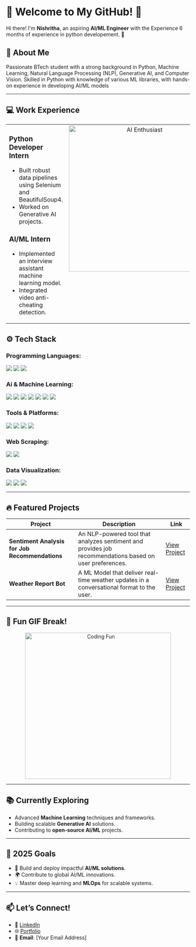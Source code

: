 # 🌟 Welcome to My GitHub! 🌟  

Hi there! I'm **Nishritha**, an aspiring **AI/ML Engineer** with the Experience 6 months of experience in python developement. 🚀 


## 🧠 About Me
 Passionate BTech student with a strong background in Python, Machine Learning, Natural Language Processing (NLP),
 Generative AI, and Computer Vision. Skilled in Python with knowledge of various ML libraries, with hands-on experience in
 developing AI/ML models

---

## 💻 Work Experience

<table>
  <tr>
    <td width="50%" valign="top">
      <h3><strong>Python Developer Intern </strong></h3>
      <ul>
        <li> Built robust data pipelines using Selenium and BeautifulSoup4.</li>
        <li> Worked on Generative AI projects.</li>
      </ul>
      <h3><strong>AI/ML Intern </strong></h3>
      <ul>
        <li> Implemented an interview assistant machine learning model.</li>
        <li> Integrated video anti-cheating detection.</li>
      </ul>
    </td>
    <td width="50%" valign="top">
      <div align="center">
        <img src="https://media.giphy.com/media/qgQUggAC3Pfv687qPC/giphy.gif" width="400" alt="AI Enthusiast">
      </div>
    </td>
  </tr>
</table>


## ⚙️ Tech Stack

### **Programming Languages:**
<div align="Left">
  <img src="https://img.shields.io/badge/Python-3776AB?style=for-the-badge&logo=python&logoColor=white" />
  <img src="https://img.shields.io/badge/SQL-4479A1?style=for-the-badge&logo=postgresql&logoColor=white" />
  <img src="https://img.shields.io/badge/MySQL-4479A1?style=for-the-badge&logo=mysql&logoColor=white" />
</div>

### **Ai & Machine Learning:**
<div align="Left">
  <img src="https://img.shields.io/badge/Numpy-013243?style=for-the-badge&logo=numpy&logoColor=white" />
  <img src="https://img.shields.io/badge/Pandas-150458?style=for-the-badge&logo=pandas&logoColor=white" />
  <img src="https://img.shields.io/badge/Machine_Learning-0084FF?style=for-the-badge&logo=scikit-learn&logoColor=white" />
  <img src="https://img.shields.io/badge/Generative_AI-4A154B?style=for-the-badge&logo=openai&logoColor=white" />
  <img src="https://img.shields.io/badge/LLM-2F6E73?style=for-the-badge&logo=python&logoColor=white" />
  <img src="https://img.shields.io/badge/RAG-5E4B8B?style=for-the-badge&logo=python&logoColor=white" />
  <img src="https://img.shields.io/badge/Vector_Databases-14A76C?style=for-the-badge&logo=python&logoColor=white" />
</div>

### **Tools & Platforms:**
<div align="Left">
  <img src="https://img.shields.io/badge/Google_Colab-F9AB00?style=for-the-badge&logo=google-colab&logoColor=white" />
  <img src="https://img.shields.io/badge/Jupyter-FF2B1D?style=for-the-badge&logo=jupyter&logoColor=white" />
  <img src="https://img.shields.io/badge/Visual_Studio-5C2D91?style=for-the-badge&logo=visual-studio&logoColor=white" />
  <img src="https://img.shields.io/badge/Git-F05032?style=for-the-badge&logo=git&logoColor=white" />
</div>

### **Web Scraping:**
<div align="Left">
  <img src="https://img.shields.io/badge/Selenium-43B02A?style=for-the-badge&logo=selenium&logoColor=white" />
  <img src="https://img.shields.io/badge/BeautifulSoup4-4F5B93?style=for-the-badge&logo=python&logoColor=white" />
</div>

### **Data Visualization:**
<div align="Left">
  <img src="https://img.shields.io/badge/Seaborn-9E4E6D?style=for-the-badge&logo=python&logoColor=white" />
  <img src="https://img.shields.io/badge/Matplotlib-11557C?style=for-the-badge&logo=python&logoColor=white" />
  <img src="https://img.shields.io/badge/Plotly-3E6A8D?style=for-the-badge&logo=plotly&logoColor=white" />
</div>


---


## 🔥 Featured Projects  

| **Project**                                   | **Description**                                                                                              | **Link**         |
|-----------------------------------------------|--------------------------------------------------------------------------------------------------------------|------------------|
| **Sentiment Analysis for Job Recommendations**| An NLP-powered tool that analyzes sentiment and provides job recommendations based on user preferences.       | [View Project](https://github.com/Nishritha03/sentiment_analysis_in_job_recommendation)|
| **Weather Report Bot**                        | A ML Model that deliver real-time weather updates in a conversational format to the user.                      | [View Project](https://github.com/Nishritha03/Weather-Report-Bot)|  

---

## 🌟 Fun GIF Break!  
<div align="center">
  <img src="https://media.giphy.com/media/1GEATImIxEXVR79Dhk/giphy.gif" width="400" alt="Coding Fun">
</div>  

---

## 📚 Currently Exploring  

- Advanced **Machine Learning** techniques and frameworks.  
- Building scalable **Generative AI** solutions.  
- Contributing to **open-source AI/ML** projects.  

---

## 🎯 2025 Goals  

- 🚀 Build and deploy impactful **AI/ML solutions**.  
- 🌍 Contribute to global AI/ML innovations.  
- 💡 Master deep learning and **MLOps** for scalable systems.  

---

## 📫 Let’s Connect!  

- 💼 [LinkedIn](#)  
- 🌐 [Portfolio](#)  
- 📧 **Email**: [Your Email Address]  


